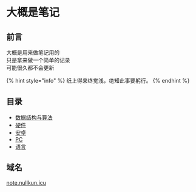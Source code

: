 # 大概是笔记

## 前言

大概是用来做笔记用的  
只是拿来做一个简单的记录  
可能很久都不会更新

{% hint style="info" %}
 纸上得来终觉浅，绝知此事要躬行。
{% endhint %}

## 目录
* [数据结构与算法](data-structure/)
* [硬件](hardware/)
* [安卓](android/)
* [PC](pc/)
* [语言](languages/)


## 域名

[note.nullkun.icu](https://note.nullkun.icu)

